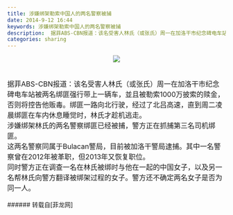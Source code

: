 ```yaml
---
title: 涉嫌绑架勒索中国人的两名警察被捕
date: 2014-9-12 16:44
keywords: 涉嫌绑架勒索中国人的两名警察被捕
description:  据菲ABS-CBN报道：该名受害人林氏（或张氏）周一在加洛干市纪念碑电车站被两名绑匪强行带上一辆车，並且被勒索1000万披索的赎金，否则将控告他贩毒。绑匪一路向北行驶，经过了北吕高速，直到周二凌晨绑匪在车内休息睡觉时，林氏才趁机逃走。涉嫌绑架林氏的两名警察绑匪已经被捕，警方正在抓捕第三名司机绑匪。这两名警察同属于Bulacan警局，目前被加洛干警局逮捕。其中一名警察曾在2012年被革职，但2013年又恢复职位。同时警方正在调查一名在林氏被绑时与他在一起的中国女子，以及另一名帮林氏向警方翻译被绑架过程的女子。警方还不确定两名女子是否为同一人。
categories: sharing
---
```

<td class="t_f" id="postmessage_132776">

<div align="center">

<img aid="55628" data-cf-modified-084a0a659e7a17f43de9f3ab-="" file="data/attachment/forum/201409/12/163920odtyzdtgdi19h492.jpg.thumb.jpg" id="aimg_55628" inpost="1" onclick="" onmouseover="" src="http://www.flw.ph/data/attachment/forum/201409/12/163920odtyzdtgdi19h492.jpg" style="cursor:pointer" zoomfile="data/attachment/forum/201409/12/163920odtyzdtgdi19h492.jpg"/>


</div><br/>
<font size="3"> <br/>
据菲ABS-CBN报道：该名受害人林氏（或张氏）周一在加洛干市纪念碑电车站被两名绑匪强行带上一辆车，並且被勒索1000万披索的赎金，否则将控告他贩毒。绑匪一路向北行驶，经过了北吕高速，直到周二凌晨绑匪在车内休息睡觉时，林氏才趁机逃走。<br/>
涉嫌绑架林氏的两名警察绑匪已经被捕，警方正在抓捕第三名司机绑匪。<br/>
这两名警察同属于Bulacan警局，目前被加洛干警局逮捕。其中一名警察曾在2012年被革职，但2013年又恢复职位。<br/>
同时警方正在调查一名在林氏被绑时与他在一起的中国女子，以及另一名帮林氏向警方翻译被绑架过程的女子。警方还不确定两名女子是否为同一人。<br/>
</font><br/>
</td>
###### 转载自[菲龙网]